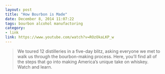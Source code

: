 ```yaml
---
layout: post
title: "How Bourbon is Made"
date: December 8, 2014 11:07:22
tags: bourbon alcohol manufactoring
category:
- link
link: https://www.youtube.com/watch?v=ROzOkaLKP_w
---
```


> We toured 12 distilleries in a five-day blitz, asking everyone we met to walk us through the bourbon-making process. Here, you’ll find all of the steps that go into making America’s unique take on whiskey. Watch and learn.